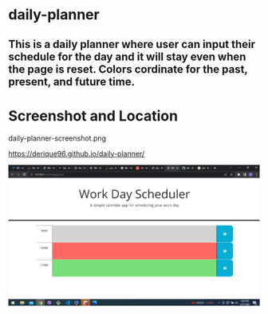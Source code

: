 # daily-planner

## This is a daily planner where user can input their schedule for the day and it will stay even when the page is reset. Colors cordinate for the past, present, and future time.

# Screenshot and Location

daily-planner-screenshot.png

https://derique96.github.io/daily-planner/

![This a screenshot of the webpage](daily-planner-screenshot.png)
